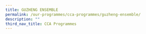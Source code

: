 ```yaml
---
title: GUZHENG ENSEMBLE
permalink: /our-programmes/cca-programmes/guzheng-ensemble/
description: ""
third_nav_title: CCA Programmes
---
```

